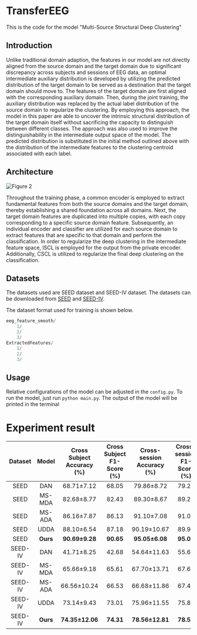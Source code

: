 # TransferEEG

This is the code for the model "Multi-Source Structural Deep Clustering"

## Introduction

Unlike traditional domain adaption, the features in our model are not directly aligned from the source domain and the target domain due to significant discrepancy across subjects and sessions of EEG data, an optimal intermediate auxiliary distribution is developed by utilizing the predicted distribution of the target domain to be served as a destination that the target domain should move to. The features of the target domain are first aligned with the corresponding auxiliary domain. Then, during the joint training, the auxiliary distribution was replaced by the actual label distribution of the source domain to regularize the clustering. By employing this approach, the model in this paper are able to uncover the intrinsic structural distribution of the target domain itself without sacrificing the capacity to distinguish between different classes. The approach was also used to improve the distinguishability in the intermediate output space of the model. The predicted distribution is substituted in the initial method outlined above with the distribution of the intermediate features to the clustering centroid associated with each label.

## Architecture

![Figure 2](E:\Pycharm2019\TransferEEG\image\model.png)

Throughout the training phase, a common encoder is employed to extract fundamental features from both the source domains and the target domain, thereby establishing a shared foundation across all domains. Next, the target domain features are duplicated into multiple copies, with each copy corresponding to a specific source domain feature. Subsequently, an individual encoder and classifier are utilized for each source domain to extract features that are specific to that domain and perform the classification. In order to regularize the deep clustering in the intermediate feature space, ISCL is employed for the output from the private encoder. Additionally, CSCL is utilized to regularize the final deep clustering on the classification.

## Datasets

The datasets used are SEED dataset and SEED-IV dataset. The datasets can be downloaded from [SEED](https://bcmi.sjtu.edu.cn/~seed/index.html) and [SEED-IV](https://bcmi.sjtu.edu.cn/~seed/seed-iv.html).

The dataset format used for training is shown below.

```python
eeg_feature_smooth/
    1/
    2/
    3/
ExtractedFeatures/
    1/
    2/
    3/
```

## Usage

Relative configurations of the model can be adjusted in the `config.py`. To run the model, just run `python main.py`. The output of the model will be printed in the terminal

# Experiment result

| Dataset |  Model   | Cross Subject Accuracy (%) | Cross Subject F1-Score (%) | Cross-session Accuracy (%) | Cross-session F1-Score (%) |
| :-----: | :------: | :------------------------: | :------------------------: | :------------------------: | :------------------------: |
|  SEED   |   DAN    |         68.71±7.12         |           68.05            |         79.86±8.72         |           79.21            |
|  SEED   |  MS-MDA  |         82.68±8.77         |           82.43            |         89.30±8.67         |           89.26            |
|  SEED   |  MS-ADA  |         86.16±7.87         |           86.13            |         91.10±7.08         |           91.05            |
|  SEED   |   UDDA   |         88.10±6.54         |           87.18            |        90.19±10.67         |           89.90            |
|  SEED   | **Ours** |       **90.69±9.28**       |         **90.65**          |       **95.05±6.08**       |         **95.02**          |
| SEED-IV |   DAN    |         41.71±8.25         |           42.68            |        54.64±11.63         |           55.61            |
| SEED-IV |  MS-MDA  |         65.66±9.18         |           65.61            |        67.70±13.71         |           67.64            |
| SEED-IV |  MS-ADA  |        66.56±10.24         |           66.53            |        66.68±11.86         |           67.43            |
| SEED-IV |   UDDA   |         73.14±9.43         |           73.01            |        75.96±11.55         |           75.87            |
| SEED-IV | **Ours** |      **74.35±12.06**       |         **74.31**          |      **78.56±12.81**       |         **78.53**          |